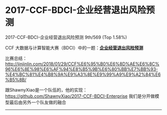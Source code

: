 # 2017-CCF-BDCI-企业经营退出风险预测

2017-CCF-BDCI-企业经营退出风险预测 9th/569 (Top 1.58%)

CCF 大数据与计算智能大赛（BDCI）中的一题：[**企业经营退出风险预测**](http://www.datafountain.cn/#/competitions/271/intro)

比赛总结：http://jinjinlin.com/2018/01/29/CCF%E6%95%B0%E6%8D%AE%E6%8C%96%E6%8E%98%E6%AF%94%E8%B5%9B%E6%80%BB%E7%BB%93-%E4%BC%81%E4%B8%9A%E9%A3%8E%E9%99%A9%E9%A2%84%E6%B5%8B/

跟ShawnyXiao是一个队伍的，他的实现：https://github.com/ShawnyXiao/2017-CCF-BDCI-Enterprise
我们是分开做模型最后由另外一个队友做的融合

---
